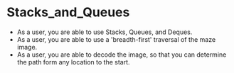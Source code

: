 # Stacks_and_Queues

- As a user, you are able to use Stacks, Queues, and Deques.
- As a user, you are able to use a 'breadth-first' traversal of the maze image.
- As a user, you are able to decode the image, so that you can determine the path form any location to the start. 

